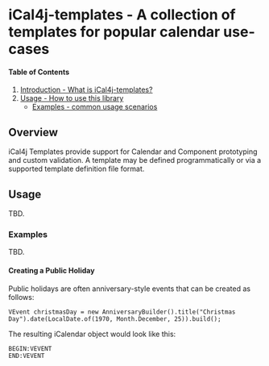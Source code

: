 # iCal4j-templates - A collection of templates for popular calendar use-cases

[Introduction]: #introduction

[Usage]: #usage

[Examples]: #examples


#### Table of Contents

1. [Introduction - What is iCal4j-templates?][Introduction]
2. [Usage - How to use this library][Usage]
    - [Examples - common usage scenarios][Examples]

## Overview

iCal4j Templates provide support for Calendar and Component prototyping and custom validation. A
template may be defined programmatically or via a supported template definition file format.

## Usage

TBD.

### Examples

TBD.

#### Creating a Public Holiday

Public holidays are often anniversary-style events that can be created as follows:

```
VEvent christmasDay = new AnniversaryBuilder().title("Christmas Day").date(LocalDate.of(1970, Month.December, 25)).build();
```

The resulting iCalendar object would look like this:

```
BEGIN:VEVENT
END:VEVENT
```
